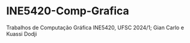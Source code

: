 # INE5420-Comp-Grafica
Trabalhos de Computação Gráfica INE5420, UFSC 2024/1; Gian Carlo e Kuassi Dodji
